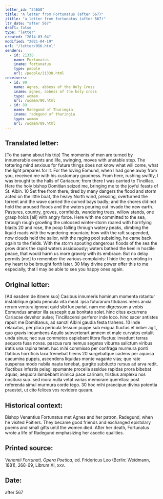 ```yaml
---
letter_id: "24658"
title: "A letter from Fortunatus (after 567)"
ititle: "a letter from fortunatus (after 567)"
ltr_date: "after 567"
draft: false
type: "letter"
created: "2014-03-04"
modified: "2021-04-19"
url: "/letter/956.html"
senders:
  - id: 21338
    name: Fortunatus
    iname: fortunatus
    type: people
    url: /people/21338.html
receivers:
  - id: 90
    name: Agnes, abbess of the Holy Cross
    iname: agnes, abbess of the holy cross
    type: woman
    url: /woman/90.html
  - id: 89
    name: Radegund of Thuringia
    iname: radegund of thuringia
    type: woman
    url: /woman/89.html
---
```

<h2> Translated letter:</h2>[To the same about his trip]
The moments of men are turned by innumerable events
and life, swinging, moves with unstable step.
The tottering mind anxious for future things
does not know what will come, what the light prepares for it.
For the loving Eomund, when I had gone away from you,
received me with his customary goodness.
From here, rushing swiftly, I was brought to the halls of Cariacum;
from there I was carried to Tincillac.
Here the holy bishop Domitian seized me,
bringing me to the joyful feasts of St. Albin.                        10
Set free from there, tired by many dangers
the flood and storm acted on the little boat,
the heavy North wind, pressing, overturned the torrent
and the wave carried the curved bays badly;
and the shores did not hold the aroused floods
and the waters pouring out invade the new earth.
Pastures, country, groves, cornfields, wandering trees, willow stands,
one grasp holds [all] with angry force.
Here with me committed to the sea, through rough growling
the unloosed winter-storm roared with horrifying blasts       20
and rose, the poop falling through watery peaks,
climbing the liquid roads with the wandering mountain;
how with the raft suspended, now clouds held the sailor,
with the raging pool subsiding, he came back again to the fields.
With the storm spouting dangerous floods of the sea
the prow drank the rapid waters assiduously;
waters bathed the keel in hostile peace,
that would harm us more gravely with its embrace.
But no delay permits [me] to remember the various complaints:
I hide the grumbling in my heart to be brought forth later.   30
May divine power offer this to me especially,
that I may be able to see you happy ones again.
<h2 class="mt-4"> Original letter:</h2>[Ad easdem de itinere suo]
Casibus innumeris hominum momenta rotantur
instabilique gradu pendula vita meat.
ipsa futurarum titubans mens anxia rerum
ventura ignorat quid sibi lux pariat.
nam me digressum a vobis Eomundus amator
illa suscepit qua bonitate solet.
hinc citus excurrens Cariacae devehor aulae;
Tincillacensi perferor inde loco.
hinc sacer antistes rapuit me Domitianus,
ad sancti Albini gaudia festa trahens. 10
inde relaxatus, per plura pericula fessum
puppe sub exigua fluctus et imber agit,
quo gravis incumbens Aquilo subverterart amnem
et male curvatos extulit unda sinus;
nec sua commotos capiebant litora fluctus:
invadunt terras aequora fusa novas.
pascua rura nemus segetes viburna salictum
viribus iratis una rapina tenet.
huc mihi commisso per confraga murmura ponti
flatibus horrificis laxa fremebat hiems 20
surgebatque cadens per aquosa cacumina puppis,
ascendens liquidas monte vagante vias;
quo rate suspensa modo nubila nauta tenebat,
gurgite subducto rursus ad arva redit.
fluctibus infestis pelagi spumante procella
assidue rapidas prora bibebat aquas;
aequora lambebant inimica pace carinam,
tristius amplexu nos nocitura suo.
sed mora nulla vetat varias memorare querellas:
post referenda simul murmura corde tego. 30
hoc mihi praecipue divina potentia praestet,
ut cito felices vos revidere queam.
<h2 class="mt-4"> Historical context:</h2>Bishop Venantius Fortunatus met Agnes and her patron, Radegund, when he visited Poitiers. They became good friends and exchanged epistolary poems and small gifts until the women died. After her death, Fortunatus wrote a life of Radegund emphasizing her ascetic qualities.
<h2 class="mt-4"> Printed source:</h2><p><em>Venantii Fortunati, Opera Poetica</em>, ed. Fridericus Leo (Berlin: Weidmann, 1881), 268-69, Librum XI, xxv.</p><h2 class="mt-4"> Date:</h2>after 567